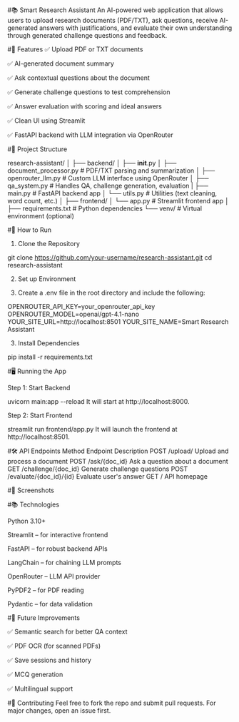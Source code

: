 
#📚 Smart Research Assistant
An AI-powered web application that allows users to upload research documents (PDF/TXT), ask questions, receive AI-generated answers with justifications, and evaluate their own understanding through generated challenge questions and feedback.

#🔧 Features
✅ Upload PDF or TXT documents

✅ AI-generated document summary

✅ Ask contextual questions about the document

✅ Generate challenge questions to test comprehension

✅ Answer evaluation with scoring and ideal answers

✅ Clean UI using Streamlit

✅ FastAPI backend with LLM integration via OpenRouter



#📁 Project Structure

research-assistant/
│
├── backend/
│   ├── __init__.py
│   ├── document_processor.py   # PDF/TXT parsing and summarization
│   ├── openrouter_llm.py       # Custom LLM interface using OpenRouter
│   ├── qa_system.py            # Handles QA, challenge generation, evaluation
|   ├── main.py                 # FastAPI backend app
│   └── utils.py                # Utilities (text cleaning, word count, etc.)
│
├── frontend/
│   └── app.py                  # Streamlit frontend app
│
├── requirements.txt            # Python dependencies
└── venv/                       # Virtual environment (optional)




#🚀 How to Run

1. Clone the Repository

git clone https://github.com/your-username/research-assistant.git
cd research-assistant

2. Set up Environment

3. Create a .env file in the root directory and include the following:

OPENROUTER_API_KEY=your_openrouter_api_key
OPENROUTER_MODEL=openai/gpt-4.1-nano
YOUR_SITE_URL=http://localhost:8501
YOUR_SITE_NAME=Smart Research Assistant

3. Install Dependencies

pip install -r requirements.txt



#🖥️ Running the App

Step 1: Start Backend

uvicorn main:app --reload
It will start at http://localhost:8000.

Step 2: Start Frontend

streamlit run frontend/app.py
It will launch the frontend at http://localhost:8501.

#🛠️ API Endpoints
Method	Endpoint	Description
POST	/upload/	Upload and process a document
POST	/ask/{doc_id}	Ask a question about a document
GET	/challenge/{doc_id}	Generate challenge questions
POST	/evaluate/{doc_id}/{id}	Evaluate user's answer
GET	/	API homepage



#📸 Screenshots 



#📚 Technologies 

Python 3.10+

Streamlit – for interactive frontend

FastAPI – for robust backend APIs

LangChain – for chaining LLM prompts

OpenRouter – LLM API provider

PyPDF2 – for PDF reading

Pydantic – for data validation



#🧠 Future Improvements

✅ Semantic search for better QA context

✅ PDF OCR (for scanned PDFs)

✅ Save sessions and history

✅ MCQ generation

✅ Multilingual support



#🤝 Contributing
Feel free to fork the repo and submit pull requests. For major changes, open an issue first.

